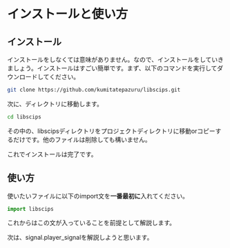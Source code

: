 # インストールと使い方

## インストール

インストールをしなくては意味がありません。なので、インストールをしていきましょう。インストールはすごい簡単です。まず、以下のコマンドを実行してダウンロードしてください。

```bash
git clone https://github.com/kumitatepazuru/libscips.git
```

次に、ディレクトリに移動します。

```bash
cd libscips
```

その中の、libscipsディレクトリをプロジェクトディレクトリに移動orコピーするだけです。他のファイルは削除しても構いません。

これでインストールは完了です。



## 使い方

使いたいファイルに以下のimport文を**一番最初に**入れてください。

```python
import libscips
```

これからはこの文が入っていることを前提として解説します。

次は、signal.player_signalを解説しようと思います。